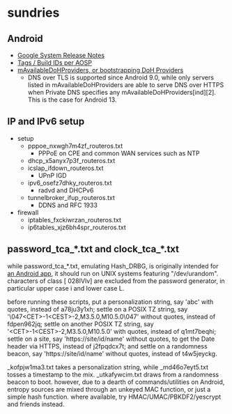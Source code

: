 sundries
=========================================
Android
-----------------------------------------
+ [Google System Release Notes](https://support.google.com/product-documentation/answer/14343500)
+ [Tags / Build IDs per AOSP](https://source.android.com/docs/setup/reference/build-numbers)
+ [mAvailableDoHProviders, or bootstrapping DoH Providers](https://android.googlesource.com/platform/packages/modules/DnsResolver/+/refs/tags/android-14.0.0_r21/PrivateDnsConfiguration.h#250)
  + DNS over TLS is supported since Android 9.0, while only servers listed in mAvailableDoHProviders are able to serve DNS over HTTPS when Private DNS specifies any mAvailableDoHProviders\[ind\]\[2\]. This is the case for Android 13.

IP and IPv6 setup
-----------------------------------------
+ setup
  + pppoe_nxwgh7m4zf_routeros.txt
    + PPPoE on CPE and common WAN services such as NTP
  + dhcp_x5anyx7p3f_routeros.txt
  + icslap_ifdown_routeros.txt
    + UPnP IGD
  + ipv6_osefz7dhky_routeros.txt
    + radvd and DHCPv6
  + tunnelbroker_ifup_routeros.txt
    + DDNS and RFC 1933
+ firewall
  + iptables_fxckiwrzan_routeros.txt
  + ip6tables_xjz6bh4spr_routeros.txt

password_tca_\*.txt and clock_tca_\*.txt
-----------------------------------------
while password_tca_\*.txt, emulating Hash_DRBG, is originally intended for
[an Android app](https://github.com/chrisgch/tca),
it should run on UNIX systems featuring "/dev/urandom".
characters of class \[ 028IVlv\] are excluded
from the password generator, in particular upper case i and lower case L.

before running these scripts,
put a personalization string, say 'abc' with quotes,
instead of a78ju3y1xh;
settle on a POSIX TZ string, say '\\047\<CET\>-1\<CEST\>-2,M3.5.0,M10.5.0\\047'
without quotes, instead of fdpen962jq;
settle on another POSIX TZ string, say '\<CET\>-1\<CEST\>-2,M3.5.0,M10.5.0'
with quotes, instead of q1mt7beqhi;
settle on a site, say 'https://site/id/name' without quotes,
to get the Date header via HTTPS, instead of j2fpqdcx7t; and
settle on a randomness beacon, say 'https://site/id/name' without quotes,
instead of t4w5jeyckg.

_kofpjw1ma3.txt takes a personalization string, while _md46o7eyt5.txt tosses a
timestamp to the mix. _utkafywcim.txt draws from a randomness beacon to boot.
however, due to a dearth of commands/utilities on Android, entropy sources are
mixed through an unkeyed MAC function, or just a simple hash function.
where available, try HMAC/UMAC/PBKDF2/yescrypt and friends instead.
